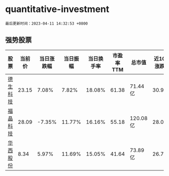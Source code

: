 # quantitative-investment

`最后更新时间：2023-04-11 14:32:53 +0800`

## 强势股票

|股票|当前价|当日涨跌幅|当日振幅|当日换手率|市盈率TTM|总市值|近10日涨跌幅|
|----|----|----|----|----|----|----|----|
|[德生科技](https://xueqiu.com/S/SZ002908)|23.15|7.08%|7.82%|18.08%|61.38|71.44亿|30.94%|
|[福晶科技](https://xueqiu.com/S/SZ002222)|28.09|-7.35%|11.77%|16.16%|55.18|120.08亿|28.03%|
|[华西股份](https://xueqiu.com/S/SZ000936)|8.34|5.97%|11.69%|15.05%|41.64|73.89亿|26.75%|
